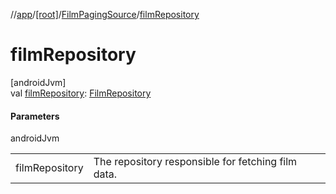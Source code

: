 //[app](../../../index.md)/[[root]](../index.md)/[FilmPagingSource](index.md)/[filmRepository](film-repository.md)

# filmRepository

[androidJvm]\
val [filmRepository](film-repository.md): [FilmRepository](../../com.example.filmapplication.repository/-film-repository/index.md)

#### Parameters

androidJvm

| | |
|---|---|
| filmRepository | The repository responsible for fetching film data. |
